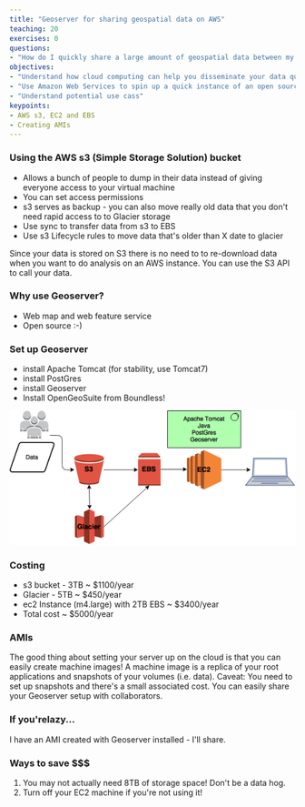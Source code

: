 ```yaml
---
title: "Geoserver for sharing geospatial data on AWS"
teaching: 20
exercises: 0
questions:
- "How do I quickly share a large amount of geospatial data between my collaborators?"
objectives:
- "Understand how cloud computing can help you disseminate your data quickly" 
- "Use Amazon Web Services to spin up a quick instance of an open source server for geospatial data (Geoserver)"
- "Understand potential use cass"
keypoints:
- AWS s3, EC2 and EBS
- Creating AMIs
---
```


### Using the AWS s3 (Simple Storage Solution) bucket 

* Allows a bunch of people to dump in their data instead of giving everyone access to your virtual machine
* You can set access permissions
* s3 serves as backup - you can also move really old data that you don't need rapid access to to Glacier storage
* Use sync to transfer data from s3 to EBS
* Use s3 Lifecycle rules to move data that's older than X date to glacier

Since your data is stored on S3 there is no need to to re-download data when you want to do analysis on an AWS instance. You can use the S3 API to call your data. 

### Why use Geoserver?
* Web map and web feature service
* Open source :-)

### Set up Geoserver
* install Apache Tomcat (for stability, use Tomcat7)
* install PostGres
* install Geoserver
* Install OpenGeoSuite from Boundless!

![geoserver set up](../fig/geoserver.png)

### Costing
* s3 bucket - 3TB ~ $1100/year
* Glacier - 5TB ~ $450/year
* ec2 Instance (m4.large) with 2TB EBS ~ $3400/year
* Total cost ~ $5000/year

### AMIs
The good thing about setting your server up on the cloud is that you can easily create machine images! A machine image is a replica of your root applications and snapshots of your volumes (i.e. data). Caveat: You need to set up snapshots and there's a small associated cost. You can easily share your Geoserver setup with collaborators. 

### If you'relazy... 
I have an AMI created with Geoserver installed - I'll share.

### Ways to save $$$
1. You may not actually need 8TB of storage space! Don't be a data hog.  
2. Turn off your EC2 machine if you're not using it! 
